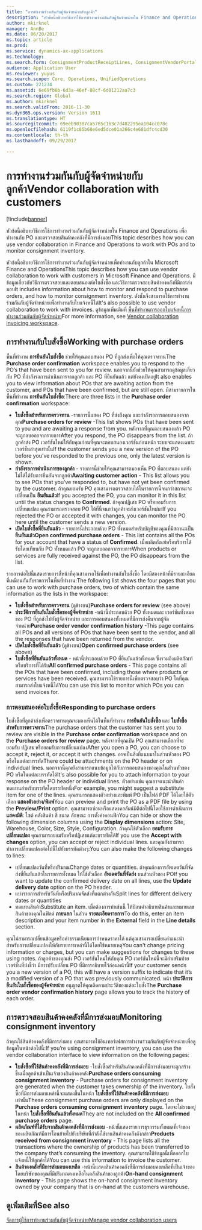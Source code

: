 ```yaml
---
title: "การทำงานร่วมกันกับผู้จัดจำหน่ายกับลูกค้า"
description: "หัวข้อนี้อธิบายวิธีการใช้การทำงานร่วมกันกับผู้จัดจำหน่ายใน Finance and Operations เพื่อทำงานกับ PO และตรวจสอบสินค้าคงคลังที่มีการส่งมอบ"
author: mkirknel
manager: AnnBe
ms.date: 06/20/2017
ms.topic: article
ms.prod: 
ms.service: dynamics-ax-applications
ms.technology: 
ms.search.form: ConsignmentProductReceiptLines, ConsignmentVendorPortalOnHand, PurchVendorPortalConfirmedOrders, PurchVendorPortalOriginalOrder, PurchVendorPortalResponsesHistoryList, PurchVendorPortalResponsesPart
audience: Application User
ms.reviewer: yuyus
ms.search.scope: Core, Operations, UnifiedOperations
ms.custom: 221234
ms.assetid: 6e69fb8b-6d3a-46ef-88cf-6d01212aa7c3
ms.search.region: Global
ms.author: mkirknel
ms.search.validFrom: 2016-11-30
ms.dyn365.ops.version: Version 1611
ms.translationtype: HT
ms.sourcegitcommit: 69eeb90387ca5765c163c7d482295ea104cc078c
ms.openlocfilehash: 6119f1c85b68e6ed5dce01a266c4e681dfc4cd30
ms.contentlocale: th-th
ms.lasthandoff: 09/29/2017

---
```


# <a name="vendor-collaboration-with-customers"></a><span data-ttu-id="a040b-103">การทำงานร่วมกันกับผู้จัดจำหน่ายกับลูกค้า</span><span class="sxs-lookup"><span data-stu-id="a040b-103">Vendor collaboration with customers</span></span>

[!include[banner](../includes/banner.md)]


<span data-ttu-id="a040b-104">หัวข้อนี้อธิบายวิธีการใช้การทำงานร่วมกันกับผู้จัดจำหน่ายใน Finance and Operations เพื่อทำงานกับ PO และตรวจสอบสินค้าคงคลังที่มีการส่งมอบ</span><span class="sxs-lookup"><span data-stu-id="a040b-104">This topic describes how you can use vendor collaboration in Finance and Operations to work with POs and to monitor consignment inventory.</span></span>

<span data-ttu-id="a040b-105">หัวข้อนี้อธิบายวิธีการใช้การทำงานร่วมกันกับผู้จัดจำหน่ายเพื่อทำงานกับลูกค้าใน Microsoft Finance and Operations</span><span class="sxs-lookup"><span data-stu-id="a040b-105">This topic describes how you can use vendor collaboration to work with customers in Microsoft Finance and Operations.</span></span> <span data-ttu-id="a040b-106">มีข้อมูลเกี่ยวกับวิธีการตรวจสอบและตอบสนองต่อใบสั่งซื้อ และวิธีการตรวจสอบสินค้าคงคลังที่มีการส่งมอบ</span><span class="sxs-lookup"><span data-stu-id="a040b-106">It includes information about how to monitor and respond to purchase orders, and how to monitor consignment inventory.</span></span> <span data-ttu-id="a040b-107">ดังนั้นจึงสามารถใช้การทำงานร่วมกันกับผู้จัดจำหน่ายเพื่อทำงานกับใบแจ้งหนี้ได้</span><span class="sxs-lookup"><span data-stu-id="a040b-107">It's also possible to use vendor collaboration to work with invoices.</span></span> <span data-ttu-id="a040b-108">ดูข้อมูลเพิ่มเติมที่ [พื้นที่ทำงานการออกใบแจ้งหนี้การทำงานร่วมกันกับผู้จัดจำหน่าย](../../financials/accounts-payable/vendor-portal-invoicing-workspace.md)</span><span class="sxs-lookup"><span data-stu-id="a040b-108">For more information, see [Vendor collaboration invoicing workspace](../../financials/accounts-payable/vendor-portal-invoicing-workspace.md).</span></span>

## <a name="working-with-purchase-orders"></a><span data-ttu-id="a040b-109">การทำงานกับใบสั่งซื้อ</span><span class="sxs-lookup"><span data-stu-id="a040b-109">Working with purchase orders</span></span>
<span data-ttu-id="a040b-110">พื้นที่ทำงาน **การยืนยันใบสั่งซื้อ** ช่วยให้คุณตอบสนอง PO ที่ถูกส่งเพื่อให้คุณตรวจทาน</span><span class="sxs-lookup"><span data-stu-id="a040b-110">The **Purchase order confirmation** workspace enables you to respond to the PO’s that have been sent to you for review.</span></span> <span data-ttu-id="a040b-111">นอกจากนี้ยังช่วยให้คุณสามารถดูข้อมูลเกี่ยวกับ PO ที่กำลังรอการดำเนินการจากลูกค้า และ PO ที่ยืนยันแล้ว แต่ยังคงเปิดอยู่</span><span class="sxs-lookup"><span data-stu-id="a040b-111">It also enables you to view information about POs that are awaiting action from the customer, and POs that have been confirmed, but are still open.</span></span> <span data-ttu-id="a040b-112">มีสามรายการในพื้นที่ทำงาน **การยืนยันใบสั่งซื้อ**:</span><span class="sxs-lookup"><span data-stu-id="a040b-112">There are three lists in the **Purchase order confirmation** workspace:</span></span>

-   <span data-ttu-id="a040b-113">**ใบสั่งซื้อสำหรับการตรวจทาน** -รายการนี้แสดง PO ที่ส่งถึงคุณ และกำลังรอการตอบสนองจากคุณ</span><span class="sxs-lookup"><span data-stu-id="a040b-113">**Purchase orders for review** -This list shows POs that have been sent to you and are awaiting a response from you.</span></span> <span data-ttu-id="a040b-114">หลังจากที่คุณตอบสนองแล้ว PO จะถูกลบออกจากรายการ</span><span class="sxs-lookup"><span data-stu-id="a040b-114">After you respond, the PO disappears from the list.</span></span> <span data-ttu-id="a040b-115">ถ้าลูกค้าส่ง PO เวอร์ชันใหม่ให้กับคุณก่อนที่คุณจะตอบสนองเวอร์ชันก่อนหน้า ระบบจะแสดงเฉพาะเวอร์ชันล่าสุดเท่านั้น</span><span class="sxs-lookup"><span data-stu-id="a040b-115">If the customer sends you a new version of the PO before you’ve responded to the previous one, only the latest version is shown.</span></span>
-   <span data-ttu-id="a040b-116">**กำลังรอการดำเนินการของลูกค้า** - รายการนี้ช่วยให้คุณสามารถมองเห็น PO ที่ตอบสนอง แต่ยังไม่ได้ได้รับการยืนยันจากลูกค้า</span><span class="sxs-lookup"><span data-stu-id="a040b-116">**Awaiting customer action** - This list allows you to see POs that you’ve responded to, but have not yet been confirmed by the customer.</span></span> <span data-ttu-id="a040b-117">ถ้าคุณยอมรับ PO คุณสามารถตรวจสอบได้ในรายการนี้จนกว่าสถานะจะเปลี่ยนเป็น **ยืนยันแล้ว**</span><span class="sxs-lookup"><span data-stu-id="a040b-117">If you accepted the PO, you can monitor it in this list until the status changes to **Confirmed**.</span></span> <span data-ttu-id="a040b-118">ถ้าคุณปฏิเสธ PO หรือยอมรับการเปลี่ยนแปลง คุณสามารถตรวจสอบ PO ได้ที่นี่จนกว่าลูกค้าจะส่งเวอร์ชันใหม่มา</span><span class="sxs-lookup"><span data-stu-id="a040b-118">If you rejected the PO or accepted it with changes, you can monitor the PO here until the customer sends a new version.</span></span>
-   <span data-ttu-id="a040b-119">**เปิดใบสั่งซื้อที่ยืนยันแล้ว** - รายการนี้ประกอบด้วย PO ทั้งหมดสำหรับบัญชีของคุณที่มีสถานะเป็น **ยืนยันแล้ว**</span><span class="sxs-lookup"><span data-stu-id="a040b-119">**Open confirmed purchase orders** - This list contains all the POs for your account that have a status of **Confirmed**.</span></span> <span data-ttu-id="a040b-120">เมื่อผลิตภัณฑ์หรือบริการได้รับโดยเทียบกับ PO ทั้งหมดแล้ว PO จะถูกลบออกจากรายการ</span><span class="sxs-lookup"><span data-stu-id="a040b-120">When products or services are fully received against the PO, the PO disappears from the list.</span></span>

<span data-ttu-id="a040b-121">รายการต่อไปนี้แสดงรายการสี่หน้าที่คุณสามารถใช้เพื่อทำงานกับใบสั่งซื้อ โดยมีสองหน้าที่มีรายละเอียดที่เหมือนกันกับรายการในพื้นที่ทำงาน:</span><span class="sxs-lookup"><span data-stu-id="a040b-121">The following list shows the four pages that you can use to work with purchase orders, two of which contain the same information as the lists in the workspace:</span></span>

-   <span data-ttu-id="a040b-122">**ใบสั่งซื้อสำหรับการตรวจทาน** (ดูข้างบน)</span><span class="sxs-lookup"><span data-stu-id="a040b-122">**Purchase orders for review** (see above)</span></span>
-   <span data-ttu-id="a040b-123">**ประวัติการยืนยันใบสั่งซื้อของผู้จัดจำหน่าย** -หน้านี้ประกอบด้วย PO ทั้งหมดและ เวอร์ชันทั้งหมดของ PO ที่ถูกส่งไปยังผู้จัดจำหน่าย และการตอบสนองทั้งหมดที่มีการส่งคืนจากผู้จัดจำหน่าย</span><span class="sxs-lookup"><span data-stu-id="a040b-123">**Purchase order vendor confirmation history** -This page contains all POs and all versions of POs that have been sent to the vendor, and all the responses that have been returned from the vendor.</span></span>
-   <span data-ttu-id="a040b-124">**เปิดใบสั่งซื้อที่ยืนยันแล้ว** (ดูข้างบน)</span><span class="sxs-lookup"><span data-stu-id="a040b-124">**Open confirmed purchase orders** (see above)</span></span>
-   <span data-ttu-id="a040b-125">**ใบสั่งซื้อที่ยืนยันแล้วทั้งหมด** - หน้านี้ประกอบด้วย PO ที่ยืนยันแล้วทั้งหมด ซึ่งรวมถึงผลิตภัณฑ์หรือบริการที่ได้รับ</span><span class="sxs-lookup"><span data-stu-id="a040b-125">**All confirmed purchase orders** - This page contains all the POs that have been confirmed, including those where products or services have been received.</span></span> <span data-ttu-id="a040b-126">คุณสามารถใช้รายการนี้เพื่อตรวจสอบว่า PO ใดที่คุณสามารถส่งใบแจ้งหนี้ได้</span><span class="sxs-lookup"><span data-stu-id="a040b-126">You can use this list to monitor which POs you can send invoices for.</span></span>

### <a name="responding-to-purchase-orders"></a><span data-ttu-id="a040b-127">การตอบสนองต่อใบสั่งซื้อ</span><span class="sxs-lookup"><span data-stu-id="a040b-127">Responding to purchase orders</span></span>

<span data-ttu-id="a040b-128">ใบสั่งซื้อที่ลูกค้าส่งเพื่อตรวจทานคุณจะมองเห็นได้ในพื้นที่ทำงาน **การยืนยันใบสั่งซื้อ** และ **ใบสั่งซื้อสำหรับการตรวจทาน**</span><span class="sxs-lookup"><span data-stu-id="a040b-128">The purchase orders that the customer has sent you to review are visible in the **Purchase order confirmation** workspace and on the **Purchase orders for review** page.</span></span> <span data-ttu-id="a040b-129">หลังจากที่คุณเปิด PO คุณสามารถเลือกที่จะยอมรับ ปฏิเสธ หรือยอมรับการเปลี่ยนแปลง</span><span class="sxs-lookup"><span data-stu-id="a040b-129">After you open a PO, you can choose to accept it, reject it, or accept it with changes.</span></span> <span data-ttu-id="a040b-130">อาจเป็นสิ่งที่แนบมาในส่วนหัวของ PO หรือในแต่ละบรรทัด</span><span class="sxs-lookup"><span data-stu-id="a040b-130">There could be attachments on the PO header or on individual lines.</span></span> <span data-ttu-id="a040b-131">นอกจากนี้คุณยังสามารถแนบข้อมูลให้กับการตอบสนองของคุณในส่วนหัวของ PO หรือในแต่ละบรรทัดได้</span><span class="sxs-lookup"><span data-stu-id="a040b-131">It's also possible for you to attach information to your response on the PO header or individual lines.</span></span> <span data-ttu-id="a040b-132">ตัวอย่างเช่น คุณอาจแนะนำสินค้าทดแทนสำหรับบรรทัดใดบรรทัดหนึ่ง</span><span class="sxs-lookup"><span data-stu-id="a040b-132">For example, you might suggest a substitute item for one of the lines.</span></span> <span data-ttu-id="a040b-133">คุณสามารถแสดงตัวอย่างและพิมพ์ PO เป็นไฟล์ PDF ได้โดยใช้ตัวเลือก **แสดงตัวอย่าง/พิมพ์**</span><span class="sxs-lookup"><span data-stu-id="a040b-133">You can preview and print the PO as a PDF file by using the **Preview/Print** option.</span></span> <span data-ttu-id="a040b-134">คุณสามารถซ่อนหรือแสดงคอลัมน์มิติต่อไปนี้โดยใช้การดำเนินการ **แสดงมิติ**: ไซต์ คลังสินค้า สี ขนาด ลักษณะ การตั้งค่าคอนฟิก</span><span class="sxs-lookup"><span data-stu-id="a040b-134">You can hide or show the following dimension columns using the **Display dimensions** action: Site, Warehouse, Color, Size, Style, Configuration.</span></span> <span data-ttu-id="a040b-135">ถ้าคุณใช้ตัวเลือก **ยอมรับการเปลี่ยนแปลง** คุณสามารถยอมรับหรือปฏิเสธแต่ละบรรทัดได้</span><span class="sxs-lookup"><span data-stu-id="a040b-135">If you use the **Accept with changes** option, you can accept or reject individual lines.</span></span> <span data-ttu-id="a040b-136">และคุณยังสามารถทำการเปลี่ยนแปลงต่อไปนี้ไปยังบรรทัดต่างๆ:</span><span class="sxs-lookup"><span data-stu-id="a040b-136">You can also make the following changes to lines:</span></span>

-   <span data-ttu-id="a040b-137">เปลี่ยนแปลงวันที่หรือปริมาณ</span><span class="sxs-lookup"><span data-stu-id="a040b-137">Change dates or quantities.</span></span> <span data-ttu-id="a040b-138">ถ้าคุณต้องการอัพเดตวันที่จัดส่งที่ยืนยันแล้วในรายการทั้งหมด ให้ใช้ตัวเลือก **อัพเดตวันที่จัดส่ง** บนส่วนหัวของ PO</span><span class="sxs-lookup"><span data-stu-id="a040b-138">If you want to update the confirmed delivery date on all lines, use the **Update delivery date** option on the PO header.</span></span>
-   <span data-ttu-id="a040b-139">แบ่งรายการสำหรับวันที่หรือปริมาณจัดส่งที่แตกต่างกัน</span><span class="sxs-lookup"><span data-stu-id="a040b-139">Split lines for different delivery dates or quantities</span></span>
-   <span data-ttu-id="a040b-140">ทดแทนสินค้า</span><span class="sxs-lookup"><span data-stu-id="a040b-140">Substitute an item.</span></span> <span data-ttu-id="a040b-141">เมื่อต้องการทำเช่นนี้ ให้ป้อนคำอธิบายสินค้าและหมายเลขสินค้าของคุณในฟิลด์ **ภายนอก** ในส่วน **รายละเอียดรายการ**</span><span class="sxs-lookup"><span data-stu-id="a040b-141">To do this, enter an item description and your item number in the **External** field in the **Line details** section.</span></span>

<span data-ttu-id="a040b-142">คุณไม่สามารถเปลี่ยนข้อมูลหรือค่าธรรมเนียมการกำหนดราคาได้ แต่คุณสามารถเปลี่ยนคำแนะนำสำหรับการเปลี่ยนแปลงให้กับรายการเหล่านี้ได้โดยใช้หมายเหตุ</span><span class="sxs-lookup"><span data-stu-id="a040b-142">You can't change pricing information or charges, but you can make suggestions for changes to these using notes.</span></span> <span data-ttu-id="a040b-143">ถ้าลูกค้าของคุณส่ง PO เวอร์ชันใหม่ให้กับคุณ PO เวอร์ชันใหม่นี้จะมีคำเสริมท้ายเวอร์ชันที่บ่งชี้ว่า มีการปรับเปลี่ยน PO ที่มีการอธิบายไว้ก่อนหน้านี้</span><span class="sxs-lookup"><span data-stu-id="a040b-143">If your customer sends you a new version of a PO, this will have a version suffix to indicate that it’s a modified version of a PO that was previously communicated.</span></span> <span data-ttu-id="a040b-144">หน้า **ประวัติการยืนยันใบสั่งซื้อของผู้จัดจำหน่าย** อนุญาตให้คุณติดตามประวัติของแต่ละใบสั่ง</span><span class="sxs-lookup"><span data-stu-id="a040b-144">The **Purchase order vendor confirmation history** page allows you to track the history of each order.</span></span>

## <a name="monitoring-consignment-inventory"></a><span data-ttu-id="a040b-145">การตรวจสอบสินค้าคงคลังที่มีการส่งมอบ</span><span class="sxs-lookup"><span data-stu-id="a040b-145">Monitoring consignment inventory</span></span>
<span data-ttu-id="a040b-146">ถ้าคุณใช้สินค้าคงคลังที่มีการส่งมอบ คุณสามารถใช้อินเทอร์เฟสการทำงานร่วมกันกับผู้จัดจำหน่ายเพื่อดูข้อมูลในหน้าต่อไปนี้:</span><span class="sxs-lookup"><span data-stu-id="a040b-146">If you’re using consignment inventory, you can use the vendor collaboration interface to view information on the following pages:</span></span>

-   <span data-ttu-id="a040b-147">**ใบสั่งซื้อที่ใช้สินค้าคงคลังที่มีการส่งมอบ** -ใบสั่งซื้อสำหรับสินค้าคงคลังที่มีการส่งมอบจะถูกสร้างขึ้นเมื่อลูกค้าเข้าเป็นเจ้าของสินค้าคงคลัง</span><span class="sxs-lookup"><span data-stu-id="a040b-147">**Purchase orders consuming consignment inventory** - Purchase orders for consignment inventory are generated when the customer takes ownership of the inventory.</span></span> <span data-ttu-id="a040b-148">ใบสั่งซื้อที่มีการส่งมอบเหล่านี้จะแสดงขึ้นในหน้า **ใบสั่งซื้อที่ใช้สินค้าคงคลังที่มีการส่งมอบ** เท่านั้น</span><span class="sxs-lookup"><span data-stu-id="a040b-148">These consignment purchase orders are only displayed on the **Purchase orders consuming consignment inventory** page.</span></span> <span data-ttu-id="a040b-149">โดยจะไม่รวมอยู่ในหน้า **ใบสั่งซื้อที่ยืนยันแล้วทั้งหมด**</span><span class="sxs-lookup"><span data-stu-id="a040b-149">They are not included on the **All confirmed purchase orders** page.</span></span>
-   <span data-ttu-id="a040b-150">**ผลิตภัณฑ์ที่ได้รับจากสินค้าคงคลังที่มีการส่งมอบ** -หน้านี้แสดงรายการธุรกรรมทั้งหมดที่เจ้าของของผลิตภัณฑ์มีการโอนย้ายไปยังบริษัทที่กำลังใช้งานสินค้าคงคลังดังกล่าว</span><span class="sxs-lookup"><span data-stu-id="a040b-150">**Products received from consignment inventory** - This page lists all the transactions where the ownership of products has been transferred to the company that’s consuming the inventory.</span></span> <span data-ttu-id="a040b-151">คุณสามารถใช้ข้อมูลนี้เพื่อออกใบแจ้งหนี้ให้ลูกค้าได้</span><span class="sxs-lookup"><span data-stu-id="a040b-151">You can use this information to invoice the customer.</span></span>
-   <span data-ttu-id="a040b-152">**สินค้าคงคลังที่มีการส่งมอบคงเหลือ** -หน้านี้แสดงสินค้าคงคลังที่มีการส่งมอบคงเหลือที่เป็นเจ้าของโดยบริษัทของคุณที่มีปริมาณคงเหลือในคลังสินค้าของลูกค้า</span><span class="sxs-lookup"><span data-stu-id="a040b-152">**On-hand consignment inventory** - This page shows the on-hand consignment inventory owned by your company that is on-hand at the customers warehouse.</span></span>


<a name="see-also"></a><span data-ttu-id="a040b-153">ดูเพิ่มเติมที่</span><span class="sxs-lookup"><span data-stu-id="a040b-153">See also</span></span>
--------

[<span data-ttu-id="a040b-154">จัดการผู้ใช้การทำงานร่วมกันกับผู้จัดจำหน่าย</span><span class="sxs-lookup"><span data-stu-id="a040b-154">Manage vendor collaboration users</span></span>](manage-vendor-collaboration-users.md)




